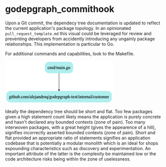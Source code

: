 # godepgraph_commithook

Upon a Git commit, the dependecy tree documentation is updated to reflect the current application's package topology. 
In an opinionated `pull_request_template.md` this visual could be leveraged for review and preventing developers from accidently introducing any ungainly package relationships. 
This implementation is particular to Go.

For additional commands and capabilities, look to the Makefile.

![dependencytree.png](./.github/dependencytree.png)

Ideally the dependency tree should be short and flat.
Too few packages given a high statement count likely means the application is purely concrete and hasn't declared any bounded contexts (zone of pain).
Too many interwoven packages, with a great height (gives the appearence of a hill), signifies incorrectly asserted bounded contexts (zone of pain).
Short and flat provided an appropriate ratio of statements signifies an application codebase that is potentially a modular monolith which is an ideal for shops expounding characteristics such as discovery and experimentation. An important attribute of the latter is the complexity be maintained low or the code architecture risks being within the zone of uselessness.